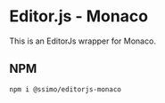 # Editor.js - Monaco

This is an EditorJs wrapper for Monaco.

## NPM
```bash
npm i @ssimo/editorjs-monaco
```